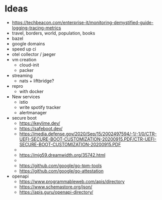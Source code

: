 # Ideas

- https://techbeacon.com/enterprise-it/monitoring-demystified-guide-logging-tracing-metrics
- travel, borders, world, population, books
- bazel
- google domains
- speed up ci
- otel collector / jaeger
- vm creation
  - cloud-init
  - packer
- streaming
  - nats + liftbridge?
- repro
  - with docker
- New services
  - istio
  - write spotify tracker
  - alertmanager
- secure boot
  - https://keylime.dev/
  - https://safeboot.dev/
  - https://media.defense.gov/2020/Sep/15/2002497594/-1/-1/0/CTR-UEFI-SECURE-BOOT-CUSTOMIZATION-20200915.PDF/CTR-UEFI-SECURE-BOOT-CUSTOMIZATION-20200915.PDF
  -
  - https://mjg59.dreamwidth.org/35742.html
  -
  - https://github.com/google/go-tpm-tools
  - https://github.com/google/go-attestation
- openapi
  - https://www.programmableweb.com/apis/directory
  - https://www.schemastore.org/json/
  - https://apis.guru/openapi-directory/
